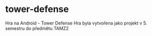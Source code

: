 # tower-defense
Hra na Android - Tower Defense
Hra byla vytvořena jako projekt v 5. semestru do předmětu TAMZ2
